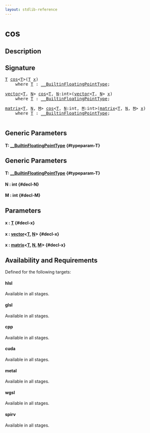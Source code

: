 ```yaml
---
layout: stdlib-reference
---
```


# cos

## Description





## Signature 

<pre>
<a href="/stdlib-reference/global-decls/cos#typeparam-T" class="code_type">T</a> <a href="/stdlib-reference/global-decls/cos">cos</a>&lt;<a href="/stdlib-reference/global-decls/cos#typeparam-T" class="code_type">T</a>&gt;(<a href="/stdlib-reference/global-decls/cos#typeparam-T" class="code_type">T</a> <a href="/stdlib-reference/global-decls/cos#decl-x" class="code_param">x</a>)
    <span class='code_keyword'>where</span> <a href="/stdlib-reference/global-decls/cos#typeparam-T" class="code_type">T</a> : <a href="/stdlib-reference/interfaces/BuiltinFloatingPointType/index">__BuiltinFloatingPointType</a>;

<a href="/stdlib-reference/types/vector/index">vector</a>&lt;<a href="/stdlib-reference/types/vector/index#typeparam-T" class="code_type">T</a>, <a href="/stdlib-reference/types/vector/index#decl-N" class="code_var">N</a>&gt; <a href="/stdlib-reference/global-decls/cos">cos</a>&lt;<a href="/stdlib-reference/global-decls/cos#typeparam-T" class="code_type">T</a>, <a href="/stdlib-reference/global-decls/cos#decl-N" class="code_var">N</a>:<span class="code_keyword">int</span>&gt;(<a href="/stdlib-reference/types/vector/index">vector</a>&lt;<a href="/stdlib-reference/types/vector/index#typeparam-T" class="code_type">T</a>, <a href="/stdlib-reference/types/vector/index#decl-N" class="code_var">N</a>&gt; <a href="/stdlib-reference/global-decls/cos#decl-x" class="code_param">x</a>)
    <span class='code_keyword'>where</span> <a href="/stdlib-reference/global-decls/cos#typeparam-T" class="code_type">T</a> : <a href="/stdlib-reference/interfaces/BuiltinFloatingPointType/index">__BuiltinFloatingPointType</a>;

<a href="/stdlib-reference/types/matrix/index">matrix</a>&lt;<a href="/stdlib-reference/types/matrix/T" class="code_type">T</a>, <a href="/stdlib-reference/types/matrix/index#decl-N" class="code_var">N</a>, <a href="/stdlib-reference/types/matrix/index#decl-M" class="code_var">M</a>&gt; <a href="/stdlib-reference/global-decls/cos">cos</a>&lt;<a href="/stdlib-reference/global-decls/cos#typeparam-T" class="code_type">T</a>, <a href="/stdlib-reference/global-decls/cos#decl-N" class="code_var">N</a>:<span class="code_keyword">int</span>, <a href="/stdlib-reference/global-decls/cos#decl-M" class="code_var">M</a>:<span class="code_keyword">int</span>&gt;(<a href="/stdlib-reference/types/matrix/index">matrix</a>&lt;<a href="/stdlib-reference/types/matrix/T" class="code_type">T</a>, <a href="/stdlib-reference/types/matrix/index#decl-N" class="code_var">N</a>, <a href="/stdlib-reference/types/matrix/index#decl-M" class="code_var">M</a>&gt; <a href="/stdlib-reference/global-decls/cos#decl-x" class="code_param">x</a>)
    <span class='code_keyword'>where</span> <a href="/stdlib-reference/global-decls/cos#typeparam-T" class="code_type">T</a> : <a href="/stdlib-reference/interfaces/BuiltinFloatingPointType/index">__BuiltinFloatingPointType</a>;

</pre>

## Generic Parameters

#### T: [\_\_BuiltinFloatingPointType](/stdlib-reference/interfaces/BuiltinFloatingPointType/index) {#typeparam-T}

## Generic Parameters

#### T: [\_\_BuiltinFloatingPointType](/stdlib-reference/interfaces/BuiltinFloatingPointType/index) {#typeparam-T}
#### N  : int {#decl-N}
#### M  : int {#decl-M}

## Parameters

#### x  : [T](/stdlib-reference/global-decls/cos#typeparam-T) {#decl-x}
#### x  : [vector](/stdlib-reference/types/vector/index)\<[T](/stdlib-reference/types/vector/index#typeparam-T), [N](/stdlib-reference/types/vector/index#decl-N)\> {#decl-x}
#### x  : [matrix](/stdlib-reference/types/matrix/index)\<[T](/stdlib-reference/types/matrix/T), [N](/stdlib-reference/types/matrix/index#decl-N), [M](/stdlib-reference/types/matrix/index#decl-M)\> {#decl-x}

## Availability and Requirements

Defined for the following targets:

#### hlsl
Available in all stages.

#### glsl
Available in all stages.

#### cpp
Available in all stages.

#### cuda
Available in all stages.

#### metal
Available in all stages.

#### wgsl
Available in all stages.

#### spirv
Available in all stages.



